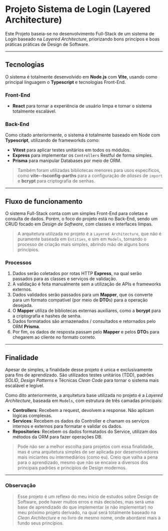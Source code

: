 # Projeto Sistema de Login (Layered Architecture)

Este Projeto baseia-se no desenvolvimento Full-Stack de um sistema de Login baseado na *Layered Architecture*, priorizando bons princípos e boas práticas práticas de Design de Software.

---

## Tecnologias

O sistema é totalmente desenvolvido em **Node.js** com **Vite**, usando como principal linguagem o **Typescript** e tecnologias Front-End.

### Front-End

- **React** para tornar a experiência de usuário limpa e tornar o sistema totalmente escalável.

### Back-End

Como citado anteriormente, o sistema é totalmente baseado em Node com **Typescript**, utilizando de frameworkds como:

- **Vitest** para aplicar testes unitários em todos os módulos. 
- **Express** para implementar os `Controllers` Restful de forma simples.
- **Prisma** para manipular Databases por meio de ORM.

> Também foram utilizadas bibliotecas menores para usos específicos, como **vite--tsconfig-parths** para a configuração de *aliases* de `import` e **bcrypt** para criptografia de senhas.

---

## Fluxo de funcionamento

O sistema Full-Stack conta com um simples Front-End para coletas e consulta de dados.
Porém, o foco do projeto está no Back-End, sendo um CRUD focado em *Design de Software*, com classes e interfaces limpas.

> A arquitetura utilizada no projeto é a `Layered Architecture`, que não é puramente baseada em `Entities`, e sim em `Models`, tornando o processo de criação mais simples, abrindo mão de alguns bons princípios.

### Processos

1. Dados serão coletados por rotas HTTP **Express**, na qual serão passados para as classes e serviços de validação.
2. A validação é feita manualmente sem a utilização de APIs e frameworks externos.
3. Dados validados serão passados para um **Mapper**, que os converte para um formato compatível (por meio de **DTO**s) para a operação desejada.
4. O **Mapper** utiliza de bibliotecas externas auxiliares, como a **bcrypt** para a criptografia e hashes de senha.
5. Dados formatados são armazenados / consultados e retornados pelo ORM **Prisma**.
6. Por fim, os dados de resposta passam pelo **Mapper** e pelos **DTO**s para chegarem ao cliente no formato correto.

---

## Finalidade

Apesar de simples, a finalidade desse projeto é unica e exclusivamente para fins de aprendizado. São utilizados testes unitários (TDD), padrões *SOLID*, *Design Patterns* e Técnicas *Clean Code* para tornar o sistema mais escalável e legível.

Como dito anteriormente, a arquitetura base utilizada no projeto é a *Layered Architecture*, baseada em `Models`, com estrutura de três camadas principais:

- **Controllers**: Recebem a request, devolvem a response. Não aplicam lógicas complexas.
- **Services**: Recebem os dados do Controller e chamam os serviços internos e externos para formatar e validar os dados.
- **Repositories**: Recebem os dados formatados do Service, utilizam dos métodos da ORM para fazer operações DB.

> Pode não ser a melhor escolha para projetos com essa finalidade, mas é uma arquitetura simples de ser aplicada por desenvolvedores mais iniciantes ou intermediários (como eu). Creio que valha a pena para o aprendizado, mesmo que não se encaixe a diversos dos principais padrões e princípios de Design modernos.

---

### Observação

> Esse projeto é um reflexo do meu início de estudos sobre Design de Software, pode haver muitos erros e más decisões, mas será uma base de aprendizado do que implementar (e não implementar) no meu próximo projeto derivado, na qual será totalmente baseado na *Clean Architecture* e no livro de mesmo nome, onde abordarei mais à fundo seus princípios.

